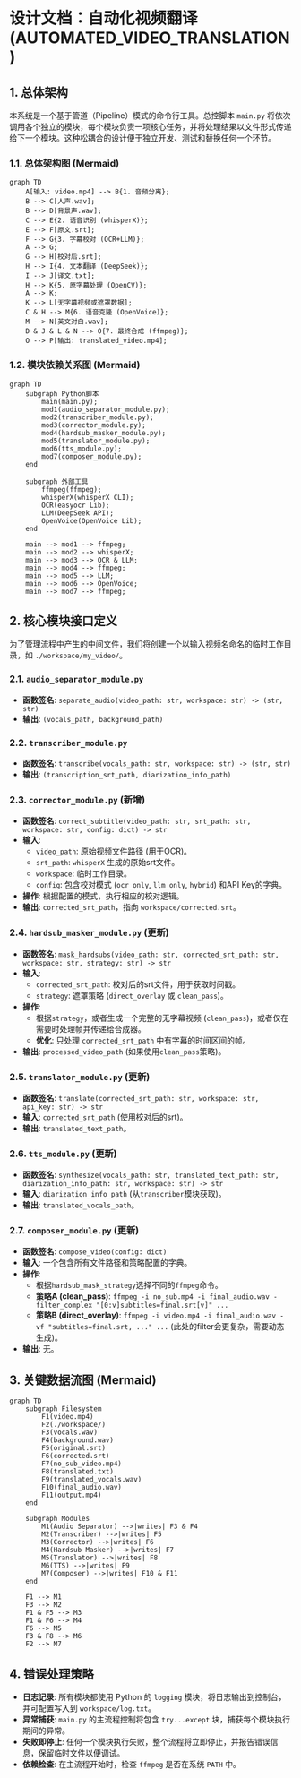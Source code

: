 # 设计文档：自动化视频翻译 (AUTOMATED_VIDEO_TRANSLATION)

## 1. 总体架构

本系统是一个基于管道（Pipeline）模式的命令行工具。总控脚本 `main.py` 将依次调用各个独立的模块，每个模块负责一项核心任务，并将处理结果以文件形式传递给下一个模块。这种松耦合的设计便于独立开发、测试和替换任何一个环节。

### 1.1. 总体架构图 (Mermaid)

```mermaid
graph TD
    A[输入: video.mp4] --> B{1. 音频分离};
    B --> C[人声.wav];
    B --> D[背景声.wav];
    C --> E{2. 语音识别 (whisperX)};
    E --> F[原文.srt];
    F --> G{3. 字幕校对 (OCR+LLM)};
    A --> G;
    G --> H[校对后.srt];
    H --> I{4. 文本翻译 (DeepSeek)};
    I --> J[译文.txt];
    H --> K{5. 原字幕处理 (OpenCV)};
    A --> K;
    K --> L[无字幕视频或遮罩数据];
    C & H --> M{6. 语音克隆 (OpenVoice)};
    M --> N[英文对白.wav];
    D & J & L & N --> O{7. 最终合成 (ffmpeg)};
    O --> P[输出: translated_video.mp4];
```

### 1.2. 模块依赖关系图 (Mermaid)

```mermaid
graph TD
    subgraph Python脚本
        main(main.py);
        mod1(audio_separator_module.py);
        mod2(transcriber_module.py);
        mod3(corrector_module.py); 
        mod4(hardsub_masker_module.py);
        mod5(translator_module.py);
        mod6(tts_module.py);
        mod7(composer_module.py);
    end

    subgraph 外部工具
        ffmpeg(ffmpeg);
        whisperX(whisperX CLI);
        OCR(easyocr Lib);
        LLM(DeepSeek API);
        OpenVoice(OpenVoice Lib);
    end

    main --> mod1 --> ffmpeg;
    main --> mod2 --> whisperX;
    main --> mod3 --> OCR & LLM;
    main --> mod4 --> ffmpeg;
    main --> mod5 --> LLM;
    main --> mod6 --> OpenVoice;
    main --> mod7 --> ffmpeg;
```

## 2. 核心模块接口定义

为了管理流程中产生的中间文件，我们将创建一个以输入视频名命名的临时工作目录，如 `./workspace/my_video/`。

### 2.1. `audio_separator_module.py`
- **函数签名**: `separate_audio(video_path: str, workspace: str) -> (str, str)`
- **输出**: `(vocals_path, background_path)`

### 2.2. `transcriber_module.py`
- **函数签名**: `transcribe(vocals_path: str, workspace: str) -> (str, str)`
- **输出**: `(transcription_srt_path, diarization_info_path)`

### 2.3. `corrector_module.py` (新增)
- **函数签名**: `correct_subtitle(video_path: str, srt_path: str, workspace: str, config: dict) -> str`
- **输入**:
    - `video_path`: 原始视频文件路径 (用于OCR)。
    - `srt_path`: `whisperX` 生成的原始srt文件。
    - `workspace`: 临时工作目录。
    - `config`: 包含校对模式 (`ocr_only`, `llm_only`, `hybrid`) 和API Key的字典。
- **操作**: 根据配置的模式，执行相应的校对逻辑。
- **输出**: `corrected_srt_path`，指向 `workspace/corrected.srt`。

### 2.4. `hardsub_masker_module.py` (更新)
- **函数签名**: `mask_hardsubs(video_path: str, corrected_srt_path: str, workspace: str, strategy: str) -> str`
- **输入**:
    - `corrected_srt_path`: 校对后的srt文件，用于获取时间戳。
    - `strategy`: 遮罩策略 (`direct_overlay` 或 `clean_pass`)。
- **操作**: 
    - 根据`strategy`，或者生成一个完整的无字幕视频 (`clean_pass`)，或者仅在需要时处理帧并传递给合成器。
    - **优化**: 只处理 `corrected_srt_path` 中有字幕的时间区间的帧。
- **输出**: `processed_video_path` (如果使用`clean_pass`策略)。

### 2.5. `translator_module.py` (更新)
- **函数签名**: `translate(corrected_srt_path: str, workspace: str, api_key: str) -> str`
- **输入**: `corrected_srt_path` (使用校对后的srt)。
- **输出**: `translated_text_path`。

### 2.6. `tts_module.py` (更新)
- **函数签名**: `synthesize(vocals_path: str, translated_text_path: str, diarization_info_path: str, workspace: str) -> str`
- **输入**: `diarization_info_path` (从`transcriber`模块获取)。
- **输出**: `translated_vocals_path`。

### 2.7. `composer_module.py` (更新)
- **函数签名**: `compose_video(config: dict)`
- **输入**: 一个包含所有文件路径和策略配置的字典。
- **操作**: 
    - 根据`hardsub_mask_strategy`选择不同的`ffmpeg`命令。
    - **策略A (clean_pass)**: `ffmpeg -i no_sub.mp4 -i final_audio.wav -filter_complex "[0:v]subtitles=final.srt[v]" ...`
    - **策略B (direct_overlay)**: `ffmpeg -i video.mp4 -i final_audio.wav -vf "subtitles=final.srt, ..." ...` (此处的filter会更复杂，需要动态生成)。
- **输出**: 无。

## 3. 关键数据流图 (Mermaid)

```mermaid
graph TD
    subgraph Filesystem
        F1(video.mp4)
        F2(./workspace/)
        F3(vocals.wav)
        F4(background.wav)
        F5(original.srt)
        F6(corrected.srt) 
        F7(no_sub_video.mp4)
        F8(translated.txt)
        F9(translated_vocals.wav)
        F10(final_audio.wav)
        F11(output.mp4)
    end

    subgraph Modules
        M1(Audio Separator) -->|writes| F3 & F4
        M2(Transcriber) -->|writes| F5
        M3(Corrector) -->|writes| F6
        M4(Hardsub Masker) -->|writes| F7
        M5(Translator) -->|writes| F8
        M6(TTS) -->|writes| F9
        M7(Composer) -->|writes| F10 & F11
    end

    F1 --> M1
    F3 --> M2
    F1 & F5 --> M3
    F1 & F6 --> M4
    F6 --> M5
    F3 & F8 --> M6
    F2 --> M7
```

## 4. 错误处理策略

- **日志记录**: 所有模块都使用 Python 的 `logging` 模块，将日志输出到控制台，并可配置写入到 `workspace/log.txt`。
- **异常捕获**: `main.py` 的主流程控制将包含 `try...except` 块，捕获每个模块执行期间的异常。
- **失败即停止**: 任何一个模块执行失败，整个流程将立即停止，并报告错误信息，保留临时文件以便调试。
- **依赖检查**: 在主流程开始时，检查 `ffmpeg` 是否在系统 `PATH` 中。
